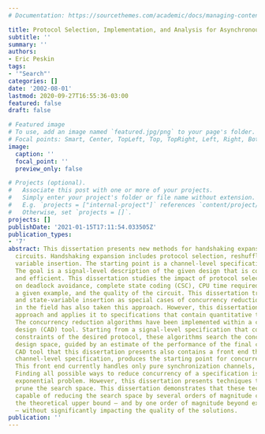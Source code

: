 ```yaml
---
# Documentation: https://sourcethemes.com/academic/docs/managing-content/

title: Protocol Selection, Implementation, and Analysis for Asynchronous Circuits
subtitle: ''
summary: ''
authors:
- Eric Peskin
tags:
- '"Search"'
categories: []
date: '2002-08-01'
lastmod: 2020-09-27T16:55:36-03:00
featured: false
draft: false

# Featured image
# To use, add an image named `featured.jpg/png` to your page's folder.
# Focal points: Smart, Center, TopLeft, Top, TopRight, Left, Right, BottomLeft, Bottom, BottomRight.
image:
  caption: ''
  focal_point: ''
  preview_only: false

# Projects (optional).
#   Associate this post with one or more of your projects.
#   Simply enter your project's folder or file name without extension.
#   E.g. `projects = ["internal-project"]` references `content/project/deep-learning/index.md`.
#   Otherwise, set `projects = []`.
projects: []
publishDate: '2021-01-15T17:11:54.033505Z'
publication_types:
- '7'
abstract: This dissertation presents new methods for handshaking expansion of asynchronous
  circuits. Handshaking expansion includes protocol selection, reshuffling, and state
  variable insertion. The starting point is a channel-level specification of a design.
  The goal is a signal-level description of the given design that is correct, synthesizable,
  and efficient. This dissertation studies the impact of protocol selection and implementation
  on deadlock avoidance, complete state coding (CSC), CPU time required to compile
  a given example, and the quality of the circuit. This dissertation treats reshuffling
  and state-variable insertion as special cases of concurrency reduction. Prior work
  in the field has also taken this approach. However, this dissertation extends this
  approach and applies it to specifications that contain quantitative timing assumptions.
  The concurrency reduction algorithms have been implemented within a computer aided
  design (CAD) tool. Starting from a signal-level specification that contains the
  constraints of the desired protocol, these algorithms search the concurrency reduction
  design space, guided by an estimate of the performance of the final circuit. The
  CAD tool that this dissertation presents also contains a front end that, given a
  channel-level specification, produces the starting point for concurrency-reduction.
  This front end currently handles only pure synchronization channels, using one protocol.
  Finding all possible ways to reduce concurrency of a specification is a fundamentally
  exponential problem. However, this dissertation presents techniques to dramatically
  prune the search space. This dissertation demonstrates that these techniques are
  capable of reducing the search space by several orders of magnitude compared to
  the theoretical upper bound – and by one order of magnitude beyond existing techniques
  – without significantly impacting the quality of the solutions.
publication: ''
---
```

